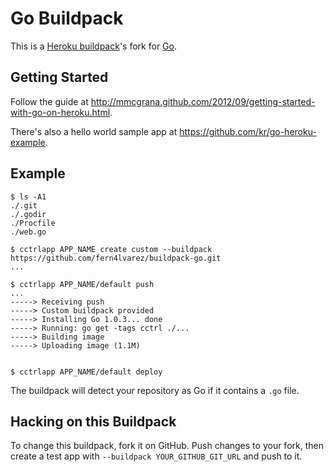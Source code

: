 # Go Buildpack

This is a [Heroku buildpack][buildpack]'s fork for [Go][go].

## Getting Started

Follow the guide at
<http://mmcgrana.github.com/2012/09/getting-started-with-go-on-heroku.html>.

There's also a hello world sample app at
<https://github.com/kr/go-heroku-example>.

## Example

```
$ ls -A1
./.git
./.godir
./Procfile
./web.go

$ cctrlapp APP_NAME create custom --buildpack https://github.com/fern4lvarez/buildpack-go.git
...

$ cctrlapp APP_NAME/default push
...
-----> Receiving push
-----> Custom buildpack provided
-----> Installing Go 1.0.3... done
-----> Running: go get -tags cctrl ./...
-----> Building image
-----> Uploading image (1.1M)


$ cctrlapp APP_NAME/default deploy
```


The buildpack will detect your repository as Go if it
contains a `.go` file.

## Hacking on this Buildpack

To change this buildpack, fork it on GitHub. Push
changes to your fork, then create a test app with
`--buildpack YOUR_GITHUB_GIT_URL` and push to it.

[go]: http://golang.org/
[buildpack]: http://devcenter.heroku.com/articles/buildpacks
[quickstart]: http://mmcgrana.github.com/2012/09/getting-started-with-go-on-heroku.html
[build-constraint]: http://golang.org/pkg/go/build/
[app-engine-build-constraints]: http://blog.golang.org/2013/01/the-app-engine-sdk-and-workspaces-gopath.html
